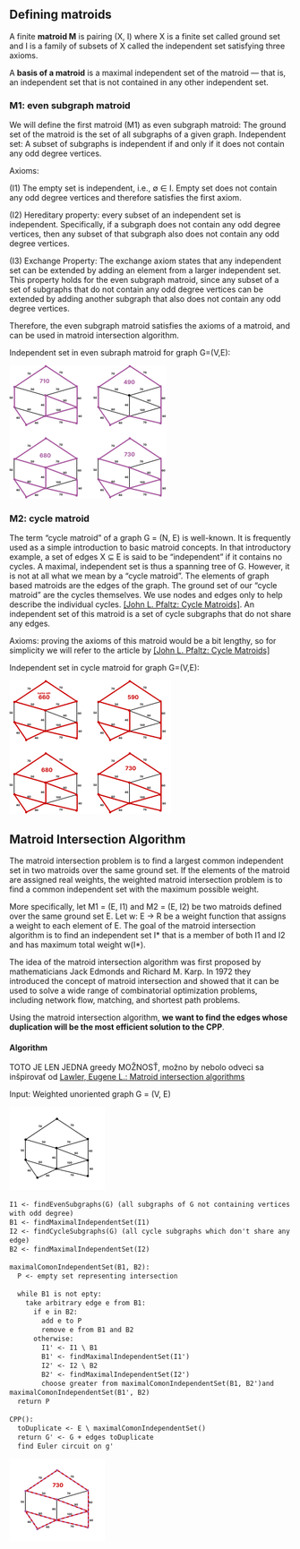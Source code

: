 ## Defining matroids ##
A finite **matroid M** is pairing (X, I) where X is a finite set called ground set and I is a family of subsets of X called the independent set satisfying three axioms.

A **basis of a matroid** is a maximal independent set of the matroid — that is, an independent set that is not contained in any other independent set.

### M1: even subgraph matroid ###
We will define the first matroid (M1) as even subgraph matroid:
The ground set of the matroid is the set of all subgraphs of a given graph.
Independent set: A subset of subgraphs is independent if and only if it does not contain any odd degree vertices.

Axioms:

(I1) The empty set is independent, i.e., ∅ ∈ I. Empty set does not contain any odd degree vertices and therefore satisfies the first axiom.

(I2) Hereditary property: every subset of an independent set is independent. Specifically, if a subgraph does not contain any odd degree vertices, then any subset of that subgraph also does not contain any odd degree vertices.

(I3) Exchange Property: The exchange axiom states that any independent set can be extended by adding an element from a larger independent set. This property holds for the even subgraph matroid, since any subset of a set of subgraphs that do not contain any odd degree vertices can be extended by adding another subgraph that also does not contain any odd degree vertices.

Therefore, the even subgraph matroid satisfies the axioms of a matroid, and can be used in matroid intersection algorithm.

Independent set in even subraph matroid for graph G=(V,E):

![even subraph matroid independen set examples](/evensub_matroid.png "")

### M2: cycle matroid ###
The term “cycle matroid” of a graph G = (N, E) is well-known. It is frequently used as a simple introduction to basic matroid concepts. In that introductory example, a set of edges X ⊆ E is said to be “independent” if it contains no cycles. A maximal, independent set is thus a spanning tree of G. However, it is not at all what we mean by a “cycle matroid”. The elements of graph based matroids are the edges of the graph. The ground set of our “cycle matroid” are the cycles themselves. We use nodes and edges only to help describe the individual cycles. [[John L. Pfaltz: Cycle Matroids]](https://www.cs.virginia.edu/~jlp/19.CYCLE.pdf).
An independent set of this matroid is a set of cycle subgraphs that do not share any edges.

Axioms: proving the axioms of this matroid would be a bit lengthy, so for simplicity we will refer to the article by [[John L. Pfaltz: Cycle Matroids]](https://www.cs.virginia.edu/~jlp/19.CYCLE.pdf)

Independent set in cycle matroid for graph G=(V,E):

![cycle matroid independen set examples](/cycle_matroid.png "")


## Matroid Intersection Algorithm ##
The matroid intersection problem is to find a largest common independent set in two matroids over the same ground set. If the elements of the matroid are assigned real weights, the weighted matroid intersection problem is to find a common independent set with the maximum possible weight.

More specifically, let M1 = (E, I1) and M2 = (E, I2) be two matroids defined over the same ground set E. Let w: E -> R be a weight function that assigns a weight to each element of E. The goal of the matroid intersection algorithm is to find an independent set I* that is a member of both I1 and I2 and has maximum total weight w(I*).

The idea of the matroid intersection algorithm was first proposed by mathematicians Jack Edmonds and Richard M. Karp. In 1972 they introduced the concept of matroid intersection and showed that it can be used to solve a wide range of combinatorial optimization problems, including network flow, matching, and shortest path problems.

Using the matroid intersection algorithm, **we want to find the edges whose duplication will be the most efficient solution to the CPP**.


#### Algorithm ####

TOTO JE LEN JEDNA greedy MOŽNOSŤ, možno by nebolo odveci sa inšpirovať od [Lawler, Eugene L.: Matroid intersection algorithms](https://link.springer.com/article/10.1007/BF01681329)

Input: Weighted unoriented graph G = (V, E)

![graph G](/original_graph.png "")

```
I1 <- findEvenSubgraphs(G) (all subgraphs of G not containing vertices with odd degree)
B1 <- findMaximalIndependentSet(I1)
I2 <- findCycleSubgraphs(G) (all cycle subgraphs which don't share any edge)
B2 <- findMaximalIndependentSet(I2)

maximalComonIndependentSet(B1, B2):
  P <- empty set representing intersection

  while B1 is not epty:
    take arbitrary edge e from B1:
      if e in B2:
        add e to P
        remove e from B1 and B2
      otherwise:
        I1' <- I1 \ B1
        B1' <- findMaximalIndependentSet(I1')
        I2' <- I2 \ B2
        B2' <- findMaximalIndependentSet(I2')
        choose greater from maximalComonIndependentSet(B1, B2')and maximalComonIndependentSet(B1', B2)
  return P

CPP():
  toDuplicate <- E \ maximalComonIndependentSet()
  return G' <- G + edges toDuplicate
  find Euler circuit on g'
  ```
  
  
![intersection](/intersection.png "")
